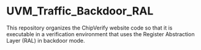 # UVM_Traffic_Backdoor_RAL
This repository organizes the ChipVerify website code so that it is executable in a verification environment that uses the Register Abstraction Layer (RAL) in backdoor mode.
